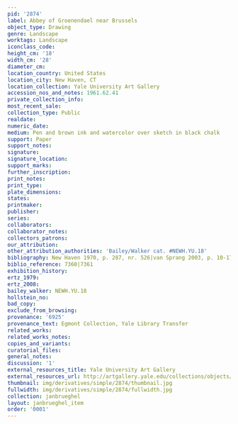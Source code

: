 ```yaml
---
pid: '2874'
label: Abbey of Groenendael near Brussels
object_type: Drawing
genre: Landscape
worktags: Landscape
iconclass_code:
height_cm: '18'
width_cm: '28'
diameter_cm:
location_country: United States
location_city: New Haven, CT
location_collection: Yale University Art Gallery
accession_nos_and_notes: 1961.62.41
private_collection_info:
most_recent_sale:
collection_type: Public
realdate:
numeric_date:
medium: Pen and brown ink and watercolor over sketch in black chalk
support: Paper
support_notes:
signature:
signature_location:
support_marks:
further_inscription:
print_notes:
print_type:
plate_dimensions:
states:
printmaker:
publisher:
series:
collaborators:
collaborator_notes:
collectors_patrons:
our_attribution:
other_attribution_authorities: 'Bailey/Walker cat. #NEWH.YU.18'
bibliography: New Haven 1970, p. 287, nr. 526|van Sprang 2003, p. 10-17
biblio_reference: 7360|7361
exhibition_history:
ertz_1979:
ertz_2008:
bailey_walker: NEWH.YU.18
hollstein_no:
bad_copy:
exclude_from_browsing:
provenance: '6925'
provenance_text: Egmont Collection, Yale Library Transfer
related_works:
related_works_notes:
copies_and_variants:
curatorial_files:
general_notes:
discussion: '1'
external_resources_title: Yale University Art Gallery
external_resources_url: http://artgallery.yale.edu/collections/objects/58586
thumbnail: img/derivatives/simple/2874/thumbnail.jpg
fullwidth: img/derivatives/simple/2874/fullwidth.jpg
collection: janbrueghel
layout: janbrueghel_item
order: '0001'
---
```

